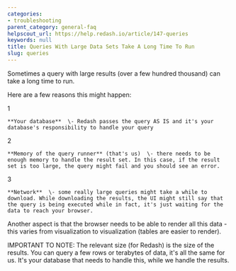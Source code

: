 ```yaml
---
categories:
- troubleshooting
parent_category: general-faq
helpscout_url: https://help.redash.io/article/147-queries
keywords: null
title: Queries With Large Data Sets Take A Long Time To Run
slug: queries
---
```

Sometimes a query with large results (over a few hundred thousand) can take a
long time to run.

Here are a few reasons this might happen:

1

    **Your database**  \- Redash passes the query AS IS and it's your database's responsibility to handle your query 
2

    **Memory of the query runner** (that's us)  \- there needs to be enough memory to handle the result set. In this case, if the result set is too large, the query might fail and you should see an error. 
3

    **Network**  \- some really large queries might take a while to download. While downloading the results, the UI might still say that the query is being executed while in fact, it's just waiting for the data to reach your browser. 

Another aspect is that the browser needs to be able to render all this data -
this varies from visualization to visualization (tables are easier to render).

IMPORTANT TO NOTE: The relevant size (for Redash) is the size of the results.
You can query a few rows or terabytes of data, it's all the same for us. It's
your database that needs to handle this, while we handle the results.

